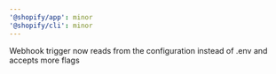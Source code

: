```yaml
---
'@shopify/app': minor
'@shopify/cli': minor
---
```


Webhook trigger now reads from the configuration instead of .env and accepts more flags
